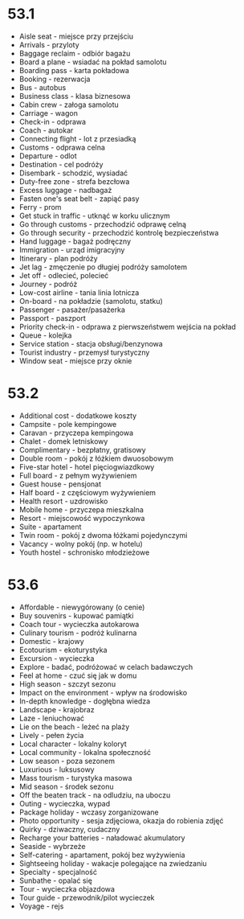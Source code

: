 # 53.1
- Aisle seat - miejsce przy przejściu
- Arrivals - przyloty
- Baggage reclaim - odbiór bagażu
- Board a plane - wsiadać na pokład samolotu
- Boarding pass - karta pokładowa
- Booking - rezerwacja
- Bus - autobus
- Business class - klasa biznesowa
- Cabin crew - załoga samolotu
- Carriage - wagon
- Check-in - odprawa
- Coach - autokar
- Connecting flight - lot z przesiadką
- Customs - odprawa celna
- Departure - odlot
- Destination - cel podróży
- Disembark - schodzić, wysiadać
- Duty-free zone - strefa bezcłowa
- Excess luggage - nadbagaż
- Fasten one's seat belt - zapiąć pasy
- Ferry - prom
- Get stuck in traffic - utknąć w korku ulicznym
- Go through customs - przechodzić odprawę celną
- Go through security - przechodzić kontrolę bezpieczeństwa
- Hand luggage - bagaż podręczny
- Immigration - urząd imigracyjny
- Itinerary - plan podróży
- Jet lag - zmęczenie po długiej podróży samolotem
- Jet off - odlecieć, polecieć
- Journey - podróż
- Low-cost airline - tania linia lotnicza
- On-board - na pokładzie (samolotu, statku)
- Passenger - pasażer/pasażerka
- Passport - paszport
- Priority check-in - odprawa z pierwszeństwem wejścia na pokład
- Queue - kolejka
- Service station - stacja obsługi/benzynowa
- Tourist industry - przemysł turystyczny
- Window seat - miejsce przy oknie

# 53.2
- Additional cost - dodatkowe koszty
- Campsite - pole kempingowe
- Caravan - przyczepa kempingowa
- Chalet - domek letniskowy
- Complimentary - bezpłatny, gratisowy
- Double room - pokój z łóżkiem dwuosobowym
- Five-star hotel - hotel pięciogwiazdkowy
- Full board - z pełnym wyżywieniem
- Guest house - pensjonat
- Half board - z częściowym wyżywieniem
- Health resort - uzdrowisko
- Mobile home - przyczepa mieszkalna
- Resort - miejscowość wypoczynkowa
- Suite - apartament
- Twin room - pokój z dwoma łóżkami pojedynczymi
- Vacancy - wolny pokój (np. w hotelu)
- Youth hostel - schronisko młodzieżowe

# 53.6
- Affordable - niewygórowany (o cenie)
- Buy souvenirs - kupować pamiątki
- Coach tour - wycieczka autokarowa
- Culinary tourism - podróż kulinarna
- Domestic - krajowy
- Ecotourism - ekoturystyka
- Excursion - wycieczka
- Explore - badać, podróżować w celach badawczych
- Feel at home - czuć się jak w domu
- High season - szczyt sezonu
- Impact on the environment - wpływ na środowisko
- In-depth knowledge - dogłębna wiedza
- Landscape - krajobraz
- Laze - leniuchować
- Lie on the beach - leżeć na plaży
- Lively - pełen życia
- Local character - lokalny koloryt
- Local community - lokalna społeczność
- Low season - poza sezonem
- Luxurious - luksusowy
- Mass tourism - turystyka masowa
- Mid season - środek sezonu
- Off the beaten track - na odludziu, na uboczu
- Outing - wycieczka, wypad
- Package holiday - wczasy zorganizowane
- Photo opportunity - sesja zdjęciowa, okazja do robienia zdjęć
- Quirky - dziwaczny, cudaczny
- Recharge your batteries - naładować akumulatory
- Seaside - wybrzeże
- Self-catering - apartament, pokój bez wyżywienia
- Sightseeing holiday - wakacje polegające na zwiedzaniu
- Specialty - specjalność
- Sunbathe - opalać się
- Tour - wycieczka objazdowa
- Tour guide - przewodnik/pilot wycieczek
- Voyage - rejs